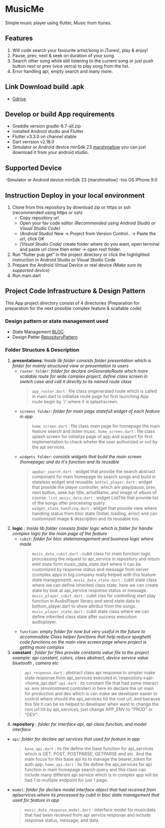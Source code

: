 # MusicMe

Simple music player using flutter, Music from Itunes.

## Features

1. Will code search your favourite artist/song in iTunes!, play & enjoy!
2. Pause, prev, next & seek on duration of your song.
3. Search other song while still listening to the current song or just push button next or prev (vice verca) to play song from the list.
4. Error handling api, empty search and many more.

## Link Download build .apk

- [Gdrive](https://drive.google.com/drive/folders/1GDyKWi5HYKpWxIc0qzZpzV_lndV4Cxec?usp=sharing)

## Develop or build App requirements

- Graddle version gradle-6.7-all.zip
- installed Android studio and Flutter
- Flutter v3.3.0 on channel stable
- Dart verrsion v2.18.0
- Simulator or Android device minSdk 23 [marshmallow](https://androidsdkoffline.blogspot.com/p/android-sdk-60-api-23-marshmallow.html) you can just download it from your android studio.

## Supported Device

-Simulator or Android device minSdk 23 [marshmallow]
-Ios OS IPhone 9.0

## Instruction Deploy in your local environment

1. Clone from this repository by download zip or https or ssh (recommended using https or ssh)
   - Copy repository url
   - Open your fav code editor _(Recommended using Android Studio or Visual Studio Code)_
   - _(Android Studio)_ New -> Project from Version Control.. -> Paste the url, click OK
   - _(Visual Studio Code)_ create folder where do you want, open terminal and paste url clone then enter -> open root folder.
2. Run "flutter pub get" in the project directory or click the highlighted instruction in Android Studio or Visual Studio Code
3. Prepare the Android Virtual Device or real device _(Make sure its supported device)_
4. Run main.dart

## Project Code Infrastructure & Design Pattern

This App project directory consist of 4 directories (Preparation for preparation for the next possible complex feature & scallable code)

### Design pattern or state management used

- State Management [BLOC](https://bloclibrary.dev/#/)
- Design Patter [RepositoryPattern](https://blog.logrocket.com/implementing-repository-pattern-flutter/#:~:text=Flutter%20developers%20use%20various%20design,widgets%20into%20private%20methods%2Fclasses.)

### Folder Structure & Description

1. **presentations**: _Inside lib folder consists folder presentation which is folder for mainly structured view or presentation to users_
   - `router folder`: _folder for declare onGenerateRoute which more scalable route for wide complex project, define class screen in switch case and call it directly to its named route class_
     > `app_router.dart` : file class ongenerated route which is called in main.dart to initialize route page for first launching App route begin by '/' where it is splashscreen.
   - `screens folder`: _folder for main page statefull widget of each feature in app_
     > `home_screen.dart` : file class main page for homepage the main feature search and listen music.
     > `home_screen.dart` : file class splash screen for initialize page of app and support for first implementation to check wheter the user authorized or not by the api services.
   - `widgets folder`: _consists widgets that build the main screen (homepage) and do it's function and its reusable_
     > `appbar_search.dart` : widget that provide the search abstract component for main homepage do search songs and build in stateless widget and reusable.
     > `bottol_player.dart` : widget that provide the player controller, which are play/pause, prev, next button, seek bar title, artistName, and image of album of course.
     > `list_music_data.dart` : widget ListTile that provide list of the songs after processing query.
     > `widget_state_handling.dart` : widget that provide view where handling status from bloc state (Initial, loading, error) and can customized image & description and its reusable too.
2. **logic** : _Inside lib folder consists folder logic which is folder for handle complex logic for the main page of the feature_
   - `cubit`: _folder for bloc statemanagement and business logic where made_
     > `music_data_cubit.dart` : cubit class for main function logic proccessing the request to api_service in repository and return emit state form music_data_state.dart where it can be customized by response status and message from server (complex apps in big company really helped with this feature state management).
     > `music_data_state.dart` : cubit state class where we can define inherited class state. here we can create state by look at api_service response status or message.
     > `music_player_cubit.dart` : cubit clas for controlling start play function in AudioPlayer library and send state data to bottom_player.dart to show attribut from the songs.
     > `music_player_state.dart` : cubit state class where we can define inherited class state after success execution audioplayer.
   - `function`: _empty folder for now but very useful in the future to accommodate Class helper functions that help reduce spaghetti code functions on the main view screen page where project is getting more complex_
3. **constant** : _folder for files provide constants value file to the project example: api constant, colors, class abstract, device service value bluetooth , camera etc_
   > `api_response.dart` : abstract class api response to simpler make state response from api_services executed in 'respository->api->home_api.dart'
   > `api.dart` : its constant file that had some interact as .env (environtment controller) in here im declare the url main for production and dev which is can make we developer easier to control where should the api_services hit the root url, and because this file it can be so helped to developer when want to change the root url hit by api_services, just change APP_ENV to "PROD" or "DEV".
4. **repository** : _folder for interface api, api class function, and model interface_

- `api`: _folder for declare api services that used for feature in app_
  > `base_api.dart` : its file define the base function for api_services which is GET, POST, POSTPARSE, GETPARSE and etc. And the main focus for this base api its to manage the bearer_token for auth app.
  > `home_api.dart` : its file define the api_services for api function in main homepage search query and this class can include many different api service which is in complex app will be had 1 to multiple endpoint for just 1 page.
- `model`: _folder for declare model interface object that had received from apiservices where its processed by cubit in bloc state management that used for feature in app_
  > `music_data_response_model.dart` : interface model for musicdata that had been received from api service response and include response status, message, and data.

